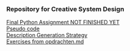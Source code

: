 <h3>Repository for Creative System Design</h3>

[Final Python Assignment NOT FINISHED YET](/python_basics/irregularBeatGenerator/irregular_beat_generator_v1.py)<br>
[Pseudo code](/python_basics/irregularBeatGenerator/pseudo_code.pdf)<br>
[Description Generation Strategy](/python_basics/irregularBeatGenerator/strategy_pros_cons.pdf)<br>
[Exercises from opdrachten.md](/python_basics/exercises)<br>

<!-- Description Generation Strategy path:
(Irregular Beat Generator)
/python_basics/irregularBeatGenerator/strategy_pros_cons.pdf

Exercises from opdrachten.md and handouts path:
/python_basics/exercises/ -->
